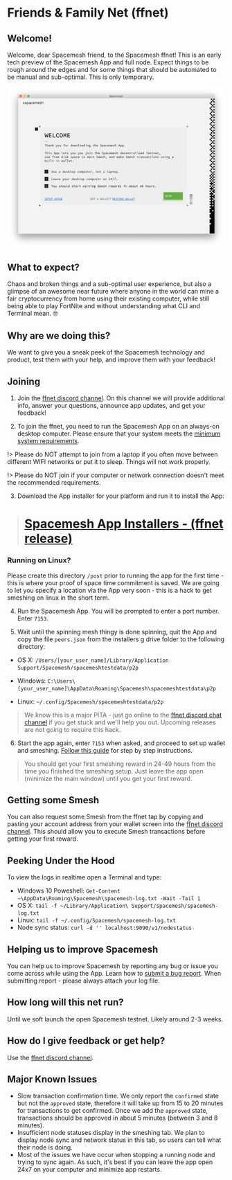 # Friends & Family Net (ffnet)

## Welcome!
Welcome, dear Spacemesh friend, to the Spacemesh ffnet! This is an early tech preview of the Spacemesh App and full node. Expect things to be rough around the edges and for some things that should be automated to be manual and sub-optimal. This is only temporary.

![](images/v1.0/welcome.png)

## What to expect?

Chaos and broken things and a sub-optimal user experience, but also a glimpse of an awesome near future where anyone in the world can mine a fair cryptocurrency from home using their existing computer, while still being able to play FortNite and without understanding what CLI and Terminal mean. 🤓

## Why are we doing this?

We want to give you a sneak peek of the Spacemesh technology and product, test them with your help, and improve them with your feedback!

## Joining

1. Join the [ffnet discord channel](https://discord.gg/KyyQKst). On this channel we will provide additional info, answer your questions, announce app updates, and get your feedback!

2. To join the ffnet, you need to run the Spacemesh App on an always-on desktop computer. Please ensure that your system meets the [minimum system requirements](requirements).

!> Please do NOT attempt to join from a laptop if you often move between different WIFI networks or put it to sleep. Things will not work properly.

!> Please do NOT join if your computer or network connection doesn't meet the recommended requirements.

3. Download the App installer for your platform and run it to install the App:

># [Spacemesh App Installers - (ffnet release)](https://tinyurl.com/sl5jpxc)

### Running on Linux?
Please create this directory `/post` prior to running the app for the first time - this is where your proof of space time commitment is saved. We are going to let you specify a location via the App very soon - this is a hack to get smeshing on linux in the short term.

4. Run the Spacemesh App. You will be prompted to enter a port number. Enter `7153`.

5. Wait until the spinning mesh thingy is done spinning, quit the App and copy the file `peers.json` from the installers g drive folder to the following directory:

- OS X: `/Users/[your_user_name]/Library/Application Support/Spacemesh/spacemeshtestdata/p2p`

- Windows: `C:\Users\[your_user_name]\AppData\Roaming\Spacemesh\spacemeshtestdata\p2p`

- Linux: `~/.config/Spacemesh/spacemeshtestdata/p2p`

> We know this is a major PITA - just go online to the [ffnet discord chat channel](https://discord.gg/KyyQKst) if you get stuck and we'll help you out. Upcoming releases are not going to require this hack.

6. Start the app again, enter `7153` when asked, and proceed to set up wallet and smeshing. [Follow this guide](/guide/setup) for step by step instructions.

> You should get your first smeshing reward in 24-49 hours from the time you finished the smeshing setup. Just leave the app open (minimize the main window) until you get your first reward.


## Getting some Smesh
You can also request some Smesh from the ffnet tap by copying and pasting your account address from your wallet screen into the [ffnet discord channel](https://discord.gg/KyyQKst). This should allow you to execute Smesh transactions before getting your first reward.

## Peeking Under the Hood
To view the logs in realtime open a Terminal and type:
- Windows 10 Poweshell: `Get-Content ~\AppData\Roaming\Spacemesh\spacemesh-log.txt -Wait -Tail 1`
- OS X: `tail -f ~/Library/Application\ Support/spacemesh/spacemesh-log.txt`
- Linux: `tail -f ~/.config/Spacemesh/spacemesh-log.txt`
- Node sync status: `curl -d '' localhost:9090/v1/nodestatus`

## Helping us to improve Spacemesh
You can help us to improve Spacemesh by reporting any bug or issue you come across while using the App. Learn how to [submit a bug report](issues). When submitting report - please always attach your log file.

## How long will this net run?
Until we soft launch the open Spacemesh testnet. Likely around 2-3 weeks.

## How do I give feedback or get help?
Use the [ffnet discord channel](https://discord.gg/KyyQKst).

## Major Known Issues
- Slow transaction confirmation time. We only report the `confirmed` state but not the `approved` state, therefore it will take up from 15 to 20 minutes for transactions to get confirmed. Once we add the `approved` state, transactions should be approved in about 5 minutes (between 3 and 8 minutes).
- Insufficient node statuses display in the smeshing tab. We plan to display node sync and network status in this tab, so users can tell what their node is doing.
- Most of the issues we have occur when stopping a running node and trying to sync again. As such, it's best if you can leave the app open 24x7 on your computer and minimize app restarts.
